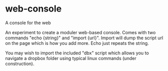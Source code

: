 # web-console
A console for the web

An experiment to create a moduler web-based console.  Comes with two commands "echo {string}" and "import {url}".  Import will dump the script url on the page which is how you add more.  Echo just repeats the string.

You may wish to import the included "dbx" script which allows you to navigate a dropbox folder using typical linux commands (under construction).
